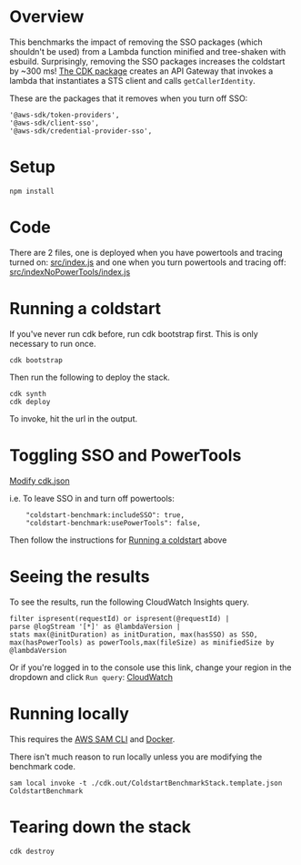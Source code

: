 # Overview

This benchmarks the impact of removing the SSO packages (which shouldn't be used) from a Lambda function minified and tree-shaken with esbuild. Surprisingly, removing the SSO packages increases the coldstart by ~300 ms! [The CDK package](coldstart-benchmark-stack.mjs) creates an API Gateway that invokes a lambda that instantiates a STS client and calls `getCallerIdentity`.

These are the packages that it removes when you turn off SSO:

```
'@aws-sdk/token-providers',
'@aws-sdk/client-sso',
'@aws-sdk/credential-provider-sso',
```

# Setup

```
npm install
```

# Code

There are 2 files, one is deployed when you have powertools and tracing turned on: [src/index.js](src/index.js) and one when you turn powertools and tracing off: [src/indexNoPowerTools/index.js](src/indexNoPowerTools/index.js)

# Running a coldstart

If you've never run cdk before, run cdk bootstrap first. This is only necessary to run once.

```
cdk bootstrap
```

Then run the following to deploy the stack.

```
cdk synth
cdk deploy
```

To invoke, hit the url in the output.

# Toggling SSO and PowerTools

[Modify cdk.json](cdk.json)

i.e. To leave SSO in and turn off powertools:

```
    "coldstart-benchmark:includeSSO": true,
    "coldstart-benchmark:usePowerTools": false,
```

Then follow the instructions for [Running a coldstart](#running-a-coldstart) above

# Seeing the results

To see the results, run the following CloudWatch Insights query.

```
filter ispresent(requestId) or ispresent(@requestId) |
parse @logStream '[*]' as @lambdaVersion |
stats max(@initDuration) as initDuration, max(hasSSO) as SSO, max(hasPowerTools) as powerTools,max(fileSize) as minifiedSize by @lambdaVersion
```

Or if you're logged in to the console use this link, change your region in the dropdown and click `Run query`:
[CloudWatch](<https://us-west-2.console.aws.amazon.com/cloudwatch/home?region=us-west-2#logsV2:logs-insights$3FqueryDetail$3D~(end~0~start~-3600~timeType~'RELATIVE~unit~'seconds~editorString~'filter*20ispresent*28requestId*29*20or*20ispresent*28*40requestId*29*20*7c*0aparse*20*40logStream*20*27*5b*2a*5d*27*20as*20*40lambdaVersion*20*7c*0astats*20max*28*40initDuration*29*20as*20initDuration*2c*20max*28hasSSO*29*20as*20SSO*2c*20max*28hasPowerTools*29*20as*20powerTools*2cmax*28fileSize*29*20as*20minifiedSize*20by*20*40lambdaVersion*0a~queryId~'43f1c5cc18887b6-6071fc12-4d41bc0-ca53b84c-e1d8da8888803a8d831f19b~source~(~'*2faws*2flambda*2fColdstartBenchmark))>)

# Running locally

This requires the [AWS SAM CLI](https://docs.aws.amazon.com/serverless-application-model/latest/developerguide/serverless-sam-cli-install.html) and [Docker](https://docs.docker.com/get-docker/).

There isn't much reason to run locally unless you are modifying the benchmark code.

```
sam local invoke -t ./cdk.out/ColdstartBenchmarkStack.template.json ColdstartBenchmark
```

# Tearing down the stack

```
cdk destroy
```
